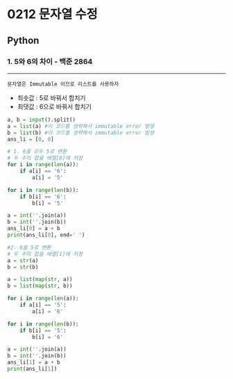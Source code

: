 # 0212 문자열 수정

## Python

### 1. 5와 6의 차이 - 백준 2864

---

`문자열은 Immutable 이므로 리스트를 사용하자`

- 최솟값 : 5로 바꿔서 합치기
- 최댓값 : 6으로 바꿔서 합치기

```python
a, b = input().split()
a = list(a) #이 코드를 생략해서 immutable error 발생
b = list(b) #이 코드를 생략해서 immutable error 발생
ans_li = [0, 0]

# 1. 6을 모두 5로 변환
# 두 수의 합을 배열[0]에 저장
for i in range(len(a)):
    if a[i] == '6':
        a[i] = '5'

for i in range(len(b)):
    if b[i] == '6':
        b[i] = '5'

a = int(''.join(a))
b = int(''.join(b))
ans_li[0] = a + b
print(ans_li[0], end=' ')

#2. 6을 5로 변환
# 두 수의 합을 배열[1]에 저장
a = str(a)
b = str(b)

a = list(map(str, a))
b = list(map(str, b))

for i in range(len(a)):
    if a[i] == '5':
        a[i] = '6'

for i in range(len(b)):
    if b[i] == '5':
        b[i] = '6'

a = int(''.join(a))
b = int(''.join(b))
ans_li[1] = a + b
print(ans_li[1])
```